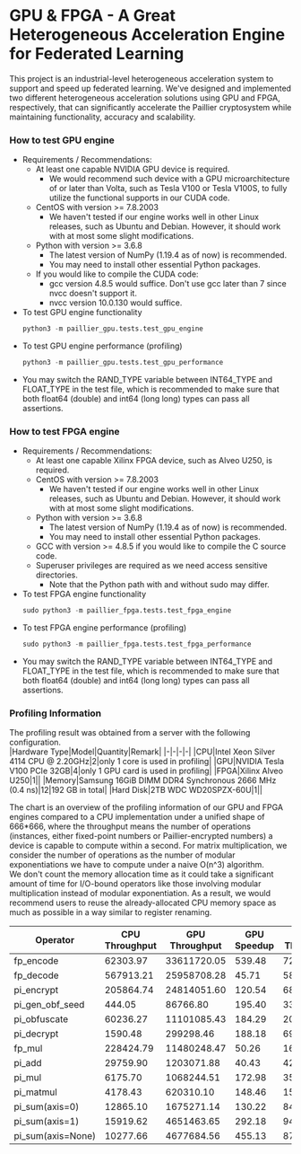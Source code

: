 # GPU & FPGA - A Great Heterogeneous Acceleration Engine for Federated Learning

This project is an industrial-level heterogeneous acceleration system to support and speed up federated learning. We've designed and implemented two different heterogeneous acceleration solutions using GPU and FPGA, respectively, that can significantly accelerate the Paillier cryptosystem while maintaining functionality, accuracy and scalability.  

### How to test GPU engine
- Requirements / Recommendations:
    - At least one capable NVIDIA GPU device is required.
        - We would recommend such device with a GPU microarchitecture of or later than Volta, such as Tesla V100 or Tesla V100S, to fully utilize the functional supports in our CUDA code.
    - CentOS with version >= 7.8.2003
        - We haven't tested if our engine works well in other Linux releases, such as Ubuntu and Debian. However, it should work with at most some slight modifications.
    - Python with version >= 3.6.8
        - The latest version of NumPy (1.19.4 as of now) is recommended.
        - You may need to install other essential Python packages.
    - If you would like to compile the CUDA code:
        - gcc version 4.8.5 would suffice. Don't use gcc later than 7 since nvcc doesn't support it.
        - nvcc version 10.0.130 would suffice.
- To test GPU engine functionality
    ```python
    python3 -m paillier_gpu.tests.test_gpu_engine
    ```
- To test GPU engine performance (profiling)
    ```python
    python3 -m paillier_gpu.tests.test_gpu_performance
    ```
- You may switch the RAND_TYPE variable between INT64_TYPE and FLOAT_TYPE in the test file, which is recommended to make sure that both float64 (double) and int64 (long long) types can pass all assertions.

### How to test FPGA engine
- Requirements / Recommendations:
    - At least one capable Xilinx FPGA device, such as Alveo U250, is required.
    - CentOS with version >= 7.8.2003
        - We haven't tested if our engine works well in other Linux releases, such as Ubuntu and Debian. However, it should work with at most some slight modifications.
    - Python with version >= 3.6.8
        - The latest version of NumPy (1.19.4 as of now) is recommended.
        - You may need to install other essential Python packages.
    - GCC with version >= 4.8.5 if you would like to compile the C source code.
    - Superuser privileges are required as we need access sensitive directories.
        - Note that the Python path with and without sudo may differ.
- To test FPGA engine functionality
    ```python
    sudo python3 -m paillier_fpga.tests.test_fpga_engine
    ```
- To test FPGA engine performance (profiling)
    ```python
    sudo python3 -m paillier_fpga.tests.test_fpga_performance
    ```
- You may switch the RAND_TYPE variable between INT64_TYPE and FLOAT_TYPE in the test file, which is recommended to make sure that both float64 (double) and int64 (long long) types can pass all assertions.

### Profiling Information
The profiling result was obtained from a server with the following configuration.  
|Hardware Type|Model|Quantity|Remark|
|-|-|-|-|
|CPU|Intel Xeon Silver 4114 CPU @ 2.20GHz|2|only 1 core is used in profiling|
|GPU|NVIDIA Tesla V100 PCIe 32GB|4|only 1 GPU card is used in profiling|
|FPGA|Xilinx Alveo U250|1||
|Memory|Samsung 16GiB DIMM DDR4 Synchronous 2666 MHz (0.4 ns)|12|192 GB in total|
|Hard Disk|2TB WDC WD20SPZX-60U|1||  

The chart is an overview of the profiling information of our GPU and FPGA engines compared to a CPU implementation under a unified shape of 666*666, where the throughput means the number of operations (instances, either fixed-point numbers or Paillier-encrypted numbers) a device is capable to compute within a second. For matrix multiplication, we consider the number of operations as the number of modular exponentiations we have to compute under a naive O(n^3) algorithm.  
We don't count the memory allocation time as it could take a significant amount of time for I/O-bound operators like those involving modular multiplication instead of modular exponentiation. As a result, we would recommend users to reuse the already-allocated CPU memory space as much as possible in a way similar to register renaming.

|Operator|CPU Throughput|GPU Throughput|GPU Speedup|FPGA Throughput|FPGA Speedup|
|-|-|-|-|-|-|
|fp_encode|62303.97|33611720.05|539.48|7215836.85|115.82|
|fp_decode|567913.21|25958708.28|45.71|583509.90|1.03|
|pi_encrypt|205864.74|24814051.60|120.54|687947.44|3.34|
|pi_gen_obf_seed|444.05|86766.80|195.40|33653.43|75.79|
|pi_obfuscate|60236.27|11101085.43|184.29|2035691.96|33.80|
|pi_decrypt|1590.48|299298.46|188.18|69354.57|43.61|
|fp_mul|228424.79|11480248.47|50.26|1695313.95|7.42|
|pi_add|29759.90|1203071.88|40.43|423378.92|14.23|
|pi_mul|6175.70|1068244.51|172.98|359942.47|58.28|
|pi_matmul|4178.43|620310.10|148.46|150362.36|35.99|
|pi_sum(axis=0)|12865.10|1675271.14|130.22|844531.30|65.65|
|pi_sum(axis=1)|15919.62|4651463.65|292.18|947461.90|59.52|
|pi_sum(axis=None)|10277.66|4677684.56|455.13|877720.61|85.40|